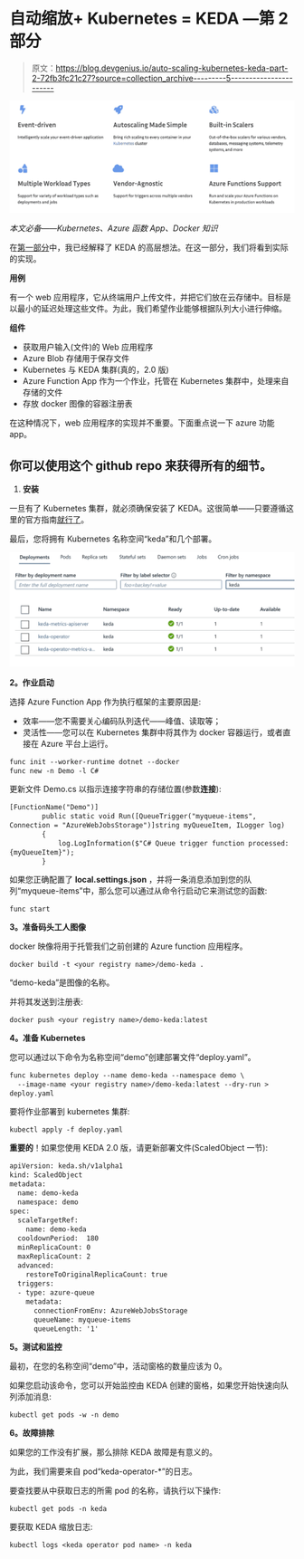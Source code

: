 # 自动缩放+ Kubernetes = KEDA —第 2 部分

> 原文：<https://blog.devgenius.io/auto-scaling-kubernetes-keda-part-2-72fb3fc21c27?source=collection_archive---------5----------------------->

![](img/df431784048b9b86b3fbe441c43c0d2d.png)

*本文必备——Kubernetes、Azure 函数 App、Docker 知识*

在[第一部分](https://medium.com/dev-genius/auto-scaling-kubernetes-keda-part-1-d7638d67ea17)中，我已经解释了 KEDA 的高层想法。在这一部分，我们将看到实际的实现。

**用例**

有一个 web 应用程序，它从终端用户上传文件，并把它们放在云存储中。目标是以最小的延迟处理这些文件。为此，我们希望作业能够根据队列大小进行伸缩。

**组件**

*   获取用户输入(文件)的 Web 应用程序
*   Azure Blob 存储用于保存文件
*   Kubernetes 与 KEDA 集群(真的，2.0 版)
*   Azure Function App 作为一个作业，托管在 Kubernetes 集群中，处理来自存储的文件
*   存放 docker 图像的容器注册表

在这种情况下，web 应用程序的实现并不重要。下面重点说一下 azure 功能 app。

## 你可以使用这个 github repo 来获得所有的细节。

1.  **安装**

一旦有了 Kubernetes 集群，就必须确保安装了 KEDA。这很简单——只要遵循这里的官方指南[就行了](https://keda.sh/docs/2.0/deploy/)。

最后，您将拥有 Kubernetes 名称空间“keda”和几个部署。

![](img/1dfc773791b512a540320e904fb4dd89.png)

**2。作业启动**

选择 Azure Function App 作为执行框架的主要原因是:

*   效率——您不需要关心编码队列迭代——峰值、读取等；
*   灵活性——您可以在 Kubernetes 集群中将其作为 docker 容器运行，或者直接在 Azure 平台上运行。

```
func init --worker-runtime dotnet --docker
func new -n Demo -l C#
```

更新文件 Demo.cs 以指示连接字符串的存储位置(参数**连接**):

```
[FunctionName("Demo")]
        public static void Run([QueueTrigger("myqueue-items", Connection = "AzureWebJobsStorage")]string myQueueItem, ILogger log)
        {
            log.LogInformation($"C# Queue trigger function processed: {myQueueItem}");
        }
```

如果您正确配置了 **local.settings.json** ，并将一条消息添加到您的队列“myqueue-items”中，那么您可以通过从命令行启动它来测试您的函数:

```
func start
```

**3。准备码头工人图像**

docker 映像将用于托管我们之前创建的 Azure function 应用程序。

```
docker build -t <your registry name>/demo-keda .
```

“demo-keda”是图像的名称。

并将其发送到注册表:

```
docker push <your registry name>/demo-keda:latest
```

**4。准备 Kubernetes**

您可以通过以下命令为名称空间“demo”创建部署文件“deploy.yaml”。

```
func kubernetes deploy --name demo-keda --namespace demo \
  --image-name <your registry name>/demo-keda:latest --dry-run > deploy.yaml
```

要将作业部署到 kubernetes 集群:

```
kubectl apply -f deploy.yaml
```

**重要的**！如果您使用 KEDA 2.0 版，请更新部署文件(ScaledObject 一节):

```
apiVersion: keda.sh/v1alpha1
kind: ScaledObject
metadata:
  name: demo-keda
  namespace: demo
spec:
  scaleTargetRef:
    name: demo-keda
  cooldownPeriod:  180
  minReplicaCount: 0
  maxReplicaCount: 2
  advanced:
    restoreToOriginalReplicaCount: true
  triggers:
  - type: azure-queue
    metadata:
      connectionFromEnv: AzureWebJobsStorage
      queueName: myqueue-items
      queueLength: '1'
```

**5。测试和监控**

最初，在您的名称空间“demo”中，活动窗格的数量应该为 0。

如果您启动该命令，您可以开始监控由 KEDA 创建的窗格，如果您开始快速向队列添加消息:

```
kubectl get pods -w -n demo
```

**6。故障排除**

如果您的工作没有扩展，那么排除 KEDA 故障是有意义的。

为此，我们需要来自 pod“keda-operator-*”的日志。

要查找要从中获取日志的所需 pod 的名称，请执行以下操作:

```
kubectl get pods -n keda
```

要获取 KEDA 缩放日志:

```
kubectl logs <keda operator pod name> -n keda
```